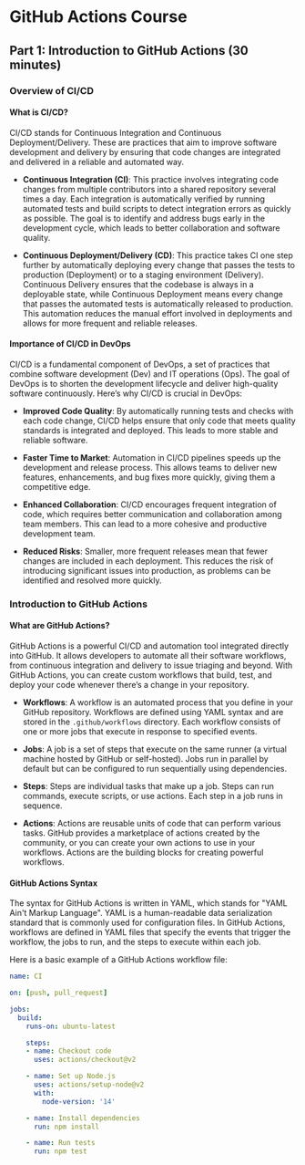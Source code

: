 # GitHub Actions Course

## Part 1: Introduction to GitHub Actions (30 minutes)

### Overview of CI/CD

#### What is CI/CD?
CI/CD stands for Continuous Integration and Continuous Deployment/Delivery. These are practices that aim to improve software development and delivery by ensuring that code changes are integrated and delivered in a reliable and automated way.

- **Continuous Integration (CI)**: This practice involves integrating code changes from multiple contributors into a shared repository several times a day. Each integration is automatically verified by running automated tests and build scripts to detect integration errors as quickly as possible. The goal is to identify and address bugs early in the development cycle, which leads to better collaboration and software quality.

- **Continuous Deployment/Delivery (CD)**: This practice takes CI one step further by automatically deploying every change that passes the tests to production (Deployment) or to a staging environment (Delivery). Continuous Delivery ensures that the codebase is always in a deployable state, while Continuous Deployment means every change that passes the automated tests is automatically released to production. This automation reduces the manual effort involved in deployments and allows for more frequent and reliable releases.

#### Importance of CI/CD in DevOps
CI/CD is a fundamental component of DevOps, a set of practices that combine software development (Dev) and IT operations (Ops). The goal of DevOps is to shorten the development lifecycle and deliver high-quality software continuously. Here’s why CI/CD is crucial in DevOps:

- **Improved Code Quality**: By automatically running tests and checks with each code change, CI/CD helps ensure that only code that meets quality standards is integrated and deployed. This leads to more stable and reliable software.

- **Faster Time to Market**: Automation in CI/CD pipelines speeds up the development and release process. This allows teams to deliver new features, enhancements, and bug fixes more quickly, giving them a competitive edge.

- **Enhanced Collaboration**: CI/CD encourages frequent integration of code, which requires better communication and collaboration among team members. This can lead to a more cohesive and productive development team.

- **Reduced Risks**: Smaller, more frequent releases mean that fewer changes are included in each deployment. This reduces the risk of introducing significant issues into production, as problems can be identified and resolved more quickly.

### Introduction to GitHub Actions

#### What are GitHub Actions?
GitHub Actions is a powerful CI/CD and automation tool integrated directly into GitHub. It allows developers to automate all their software workflows, from continuous integration and delivery to issue triaging and beyond. With GitHub Actions, you can create custom workflows that build, test, and deploy your code whenever there’s a change in your repository.

- **Workflows**: A workflow is an automated process that you define in your GitHub repository. Workflows are defined using YAML syntax and are stored in the `.github/workflows` directory. Each workflow consists of one or more jobs that execute in response to specified events.

- **Jobs**: A job is a set of steps that execute on the same runner (a virtual machine hosted by GitHub or self-hosted). Jobs run in parallel by default but can be configured to run sequentially using dependencies.

- **Steps**: Steps are individual tasks that make up a job. Steps can run commands, execute scripts, or use actions. Each step in a job runs in sequence.

- **Actions**: Actions are reusable units of code that can perform various tasks. GitHub provides a marketplace of actions created by the community, or you can create your own actions to use in your workflows. Actions are the building blocks for creating powerful workflows.

#### GitHub Actions Syntax
The syntax for GitHub Actions is written in YAML, which stands for "YAML Ain't Markup Language". YAML is a human-readable data serialization standard that is commonly used for configuration files. In GitHub Actions, workflows are defined in YAML files that specify the events that trigger the workflow, the jobs to run, and the steps to execute within each job.

Here is a basic example of a GitHub Actions workflow file:

```yaml
name: CI

on: [push, pull_request]

jobs:
  build:
    runs-on: ubuntu-latest

    steps:
    - name: Checkout code
      uses: actions/checkout@v2

    - name: Set up Node.js
      uses: actions/setup-node@v2
      with:
        node-version: '14'

    - name: Install dependencies
      run: npm install

    - name: Run tests
      run: npm test
